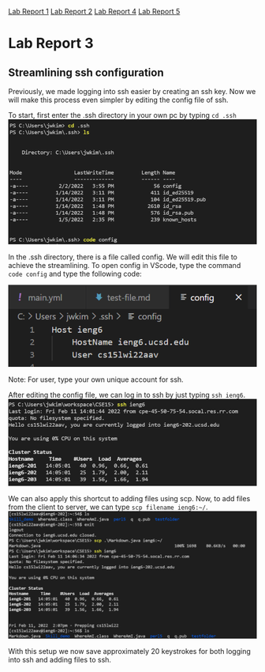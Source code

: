 [Lab Report 1](https://richard21a.github.io/cse15l-lab-reports//lab-report-1-week-2.html)
[Lab Report 2](https://richard21a.github.io/cse15l-lab-reports/lab-report-2-week-4.html)
[Lab Report 4](https://richard21a.github.io/cse15l-lab-reports/lab-report-4/lab-report-4-week-8.html)
[Lab Report 5](https://richard21a.github.io/cse15l-lab-reports/lab-report-5/lab-report-5-week-10.html)
# Lab Report 3

## Streamlining ssh configuration

Previously, we made logging into ssh easier by creating an ssh key. Now we will make this process even simpler by editing the config file of ssh. 

To start, first enter the .ssh directory in your own pc by typing `cd .ssh`
![Image](cdconfig.png)

In the .ssh directory, there is a file called config. We will edit this file to achieve the streamlining. To open config in VScode, type the command `code config` and type the following code:

![Image](config_file.png)

Note: For user, type your own unique account for ssh.

After editing the config file, we can log in to ssh by just typing `ssh ieng6`.
![Image](sshlogin.png)

We can also apply this shortcut to adding files using scp. Now, to add files from the client to server, we can type `scp filename ieng6:~/`.
![Image](scplogin.png)

With this setup we now save approximately 20 keystrokes for both logging into ssh and adding files to ssh.